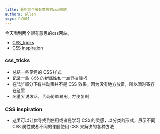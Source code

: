 ```yaml
---
title: 看到两个很有意思的css网站
authors: allen
tags: [记录]
---
```


今天看到两个很有意思的css网站。

- [CSS_tricks](https://qishaoxuan.github.io/css_tricks/)
- [CSS inspiration](https://csscoco.com/inspiration/#/)

<!-- truncate -->

### css_tricks

- 总结一些常用的 CSS 样式
- 记录一些 CSS 的新属性和一点奇技淫巧
- 在“动”部分下有些动画并不是 CSS 效果，因为没有地方放置，所以暂时寄存在这里
- 尽量少说废话，代码简单易用，方便复制

### CSS inspiration

- 这里可以让你寻找到使用或者是学习 CSS 的灵感，以分类的形式，展示不同 CSS 属性或者不同的课题使用 CSS 来解决的各种方法